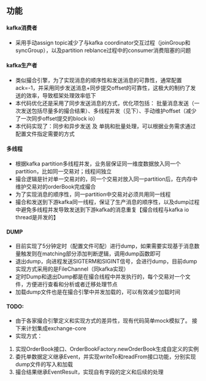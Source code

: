 
## 功能

#### kafka消费者
* 采用手动assign topic减少了与kafka coordinator交互过程（joinGroup和syncGroup），以及partition reblance过程中的consumer消费阻塞的问题

#### kafka生产者
* 类似撮合引擎，为了实现消息的顺序性和发送消息的可靠性，通常配置ack=-1，并采用同步发送消息+同步提交offset的可靠性，这极大的制约了发送的效率，导致框架处理效率低下
* 本代码优化还是采用了同步发送消息的方式，优化项包括： 批量消息发送（一次发送包括尽量多的撮合结果）、多线程并发（见下）、手动维护offset（减少了一次同步offset提交的block io）
* 本代码实现了：同步和异步发送 及 单挑和批量处理，可以根据业务需求通过配置文件指定需要的方式

#### 多线程
* 根据kafka partition多线程并发，业务层保证同一维度数据放入同一个partition，比如同一交易对；线程间独立
* 撮合逻辑是针对单一交易对的，同一个交易对放入同一partition后，在内存中维护交易对的orderBook完成撮合 
* 为了实现消息的顺序性，同一partition中交易对必须共用同一线程
* 撮合和发送到下游kafka同一线程，保证了生产消息的顺序性，以及dump过程中避免多线程并发导致发送到下游kafka的消息重复【撮合线程与kafka io thread是并发的】


#### DUMP
* 目前实现了5分钟定时（配置文件可配）进行dump，如果需要实现基于消息数量触发则在matching部分添加判断逻辑，调用dump函数即可
* 退出dump，向进程发送SIGTERM和SIGINT信号，会进行dump，目前dump实现方式采用的是FileChannel（同kafka实现）
* 定时Dump和退出Dump都是在撮合线程中并发执行的，每个交易对一个文件，方便进行查看和分析或者迁移处理节点
* 加载dump文件也是在撮合引擎中并发加载的，可以有效减少加载时间

#### TODO:
* 由于各家撮合引擎定义和实现方式的差异性，现有代码简单mock模拟了。 接下来计划集成exchange-core
* 实现方式：
1. 实现OrderBook接口、OrderBookFactory.newOrderBook生成自定义的实例
2. 委托单数据定义继承Event，并实现writeTo和readFrom接口功能，分别实现dump文件的写入和加载
3. 撮合结果继承EventResult，实现自有字段的定义和后续的处理
